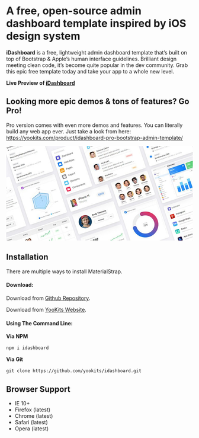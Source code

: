 A free, open-source admin dashboard template inspired by iOS design system
============

**iDashboard** is a free, lightweight admin dashboard template that’s built on top of Bootstrap & Apple’s human interface guidelines. Brilliant design meeting clean code, it’s become quite popular in the dev community. Grab this epic free template today and take your app to a whole new level.

**Live Preview of [iDashboard](https://yookits.com/demo/idashboard)**

Looking more epic demos & tons of features? Go Pro!
------------------------------
Pro version comes with even more demos and features. You can literally build any web app ever. Just take a look from here: https://yookits.com/product/idashboard-pro-bootstrap-admin-template/

!["iDashboardPro Preview"](https://github.com/yookits/istrap/blob/master/assets/img/idashboard.jpg?raw=true "iDashboardPro Preview")

Installation
------------
There are multiple ways to install MaterialStrap.

#### Download:

Download from [Github Repository](https://github.com/yookits/idashboard).

Download from [YooKits Website](https://yookits.com/product/idashboard-ios-admin-dashboard-template/).

#### Using The Command Line:

__Via NPM__
```bash
npm i idashboard
```

__Via Git__
```
git clone https://github.com/yookits/idashboard.git
```

Browser Support
---------------
- IE 10+
- Firefox (latest)
- Chrome (latest)
- Safari (latest)
- Opera (latest)

